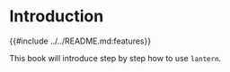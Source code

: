 # Introduction

{{#include ../../README.md:features}}


This book will introduce step by step how to use `lantern`.

